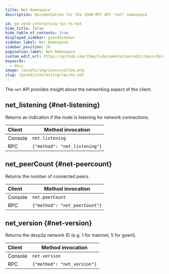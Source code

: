 ```yaml
---
title: Net Namespace
description: Documentation for the JSON-RPC API "net" namespace

id: go-zond-interacting-rpc-ns-net
hide_title: false
hide_table_of_contents: true
displayed_sidebar: gzondSidebar
sidebar_label: Net Namespace
sidebar_position: 10
pagination_label: Net Namespace
custom_edit_url: https://github.com/theqrl/documentation/edit/main/docs/getting-started.md
keywords:
  - docs
image: /assets/img/icons/yellow.png
slug: /gzond/interacting/rpc/ns-net
---
```


The `net` API provides insight about the networking aspect of the client.

## net_listening \{#net-listening}

Returns an indication if the node is listening for network connections.

| Client  | Method invocation             |
| :------ | ----------------------------- |
| Console | `net.listening`               |
| RPC     | `{"method": "net_listening"}` |

## net_peerCount \{#net-peercount}

Returns the number of connected peers.

| Client  | Method invocation             |
| :------ | ----------------------------- |
| Console | `net.peerCount`               |
| RPC     | `{"method": "net_peerCount"}` |

## net_version \{#net-version}

Returns the devp2p network ID (e.g. 1 for mainnet, 5 for goerli).

| Client  | Method invocation           |
| :------ | --------------------------- |
| Console | `net.version`               |
| RPC     | `{"method": "net_version"}` |
